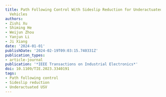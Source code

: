 ```yaml
---
title: Path Following Control With Sideslip Reduction for Underactuated Unmanned Surface
  Vehicles
authors:
- Zishi Xu
- Shiming He
- Weijun Zhou
- Yanjun Li
- Ji Xiang
date: '2024-01-01'
publishDate: '2024-02-19T09:03:15.740331Z'
publication_types:
- article-journal
publication: '*IEEE Transactions on Industrial Electronics*'
doi: 10.1109/TIE.2023.3340191
tags:
- Path following control
- Sideslip reduction
- Underactuated USV
---
```

